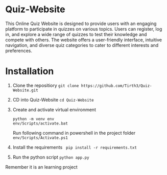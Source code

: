 # Quiz-Website

This Online Quiz Website is designed to provide users with an engaging platform to participate in quizzes on various topics. Users can register, log in, and explore a wide range of quizzes to test their knowledge and compete with others. The website offers a user-friendly interface, intuitive navigation, and diverse quiz categories to cater to different interests and preferences.

# Installation
1. Clone the repositiory 
   ```git clone https://github.com/Tirth3/Quiz-Website.git```

2. CD into Quiz-Website
     ```cd Quiz-Website```

3. Create and activate virtual environment
   ```
   python -m venv env
   env/Scripts/activate.bat
   ```
   Run following command in powershell in the project folder
   ```env/Scripts/Activate.ps1```

4. Install the requirements
   ``` pip install -r requirements.txt```

5. Run the python script
   ```python app.py```

Remember it is an learning project
